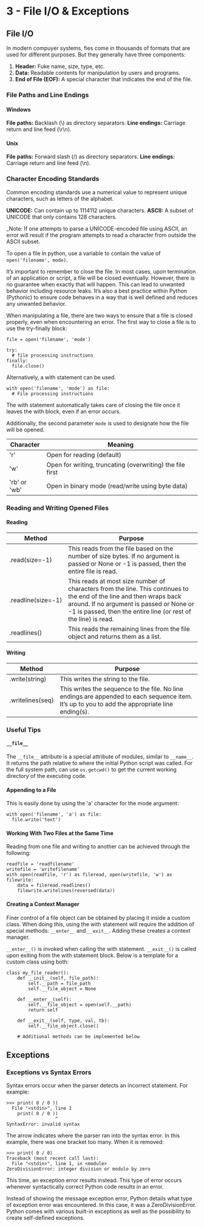 # 3 - File I/O & Exceptions

## File I/O

In modern compuyer systems, fies come in thousands of formats that are used for different purposes. But they generally have three components:

1. **Header:** Fuke name, size, type, etc.
2. **Data:** Readable contents for manipulation by users and programs.
3. **End of File (EOF):** A special character that indicates the end of the file.

### File Paths and Line Endings

#### Windows

**File paths:** Backlash (\\) as directory separators.
**Line endings:** Carriage return and line feed (\\r\\n).

#### Unix

**File paths:** Forward slash (/) as directory separators.
**Line endings:** Carriage return and line feed (\\n).

### Character Encoding Standards

Common encoding standards use a numerical value to represent unique characters, such as letters of the alphabet.

**UNICODE:** Can contain up to 1114112 unique characters.
**ASCII:** A subset of UNICODE that only contains 128 characters.

_Note: If one attempts to parse a UNICODE-encoded file using ASCII, an error will result if the program attempts to read a character from outside the ASCII subset.

To open a file in python, use a variable to contain the value of `open('filename', mode)`.

It’s important to remember to close the file. In most cases, upon termination of an application or script, a file will be closed eventually. However, there is no guarantee when exactly that will happen. This can lead to unwanted behavior including resource leaks. It’s also a best practice within Python (Pythonic) to ensure code behaves in a way that is well defined and reduces any unwanted behavior.

When manipulating a file, there are two ways to ensure that a file is closed properly, even when encountering an error. The first way to close a file is to use the try-finally block:

```
file = open('filename', 'mode')

try:
  # file processing instructions
finally:
  file.close()
```

Alternatively, a with statement can be used.

```
with open('filename', 'mode') as file:
  # File processing instructions
```

The with statement automatically takes care of closing the file once it leaves the with block, even if an error occurs.

Additionally, the second parameter `mode` is used to designate how the file will be opened.

Character | Meaning
--------- | -------
'r' | Open for reading (default)
'w' | Open for writing, truncating (overwriting) the file first
'rb' or 'wb' | Open in binary mode (read/write using byte data)

### Reading and Writing Opened Files

#### Reading

Method | Purpose
------ | -------------
.read(size=-1) | This reads from the file based on the number of size bytes. If no argument is passed or None or -1 is passed, then the entire file is read.
.readline(size=-1) | This reads at most size number of characters from the line. This continues to the end of the line and then wraps back around. If no argument is passed or None or -1 is passed, then the entire line (or rest of the line) is read.
.readlines() | This reads the remaining lines from the file object and returns them as a list.

#### Writing

Method | Purpose
------ | -------------
.write(string) | This writes the string to the file.
.writelines(seq) | This writes the sequence to the file. No line endings are appended to each sequence item. It’s up to you to add the appropriate line ending(s).

### Useful Tips

#### `__file__`

The `__file__` attribute is a special attribute of modules, similar to `__name__`. It returns the path relative to where the initial Python script was called. For the full system path, can use `os.getcwd()` to get the current working directory of the executing code.

#### Appending to a File

This is easily done by using the 'a' character for the mode argument:

```
with open('filename', 'a') as file:
  file.write('text')
```

#### Working With Two Files at the Same Time

Reading from one file and writing to another can be achieved through the following:

```
readfile = 'readfilename'
writefile = 'writefilename'
with open(readfile, 'r') as fileread, open(writefile, 'w') as filewrite:
    data = fileread.readlines()
    filewrite.writelines(reversed(data))
```

#### Creating a Context Manager

Finer control of a file object can be obtained by placing it inside a custom class. When doing this, using the with statement will require the addition of special methods: `__enter__` and `__exit__`. Adding these creates a context manager.

`__enter__()` is invoked when calling the with statement. `__exit__()` is called upon exiting from the with statement block. Below is a template for a custom class using both:

```
class my_file_reader():
    def __init__(self, file_path):
        self.__path = file_path
        self.__file_object = None

    def __enter__(self):
        self.__file_object = open(self.__path)
        return self

    def __exit__(self, type, val, tb):
        self.__file_object.close()

    # Additional methods can be implemented below
```

## Exceptions

### Exceptions vs Syntax Errors

Syntax errors occur when the parser detects an incorrect statement. For example:

```
>>> print( 0 / 0 ))
  File "<stdin>", line 1
    print( 0 / 0 ))
                  ^
SyntaxError: invalid syntax
```

The arrow indicates where the parser ran into the syntax error. In this example, there was one bracket too many. When it is removed:

```
>>> print( 0 / 0)
Traceback (most recent call last):
  File "<stdin>", line 1, in <module>
ZeroDivisionError: integer division or modulo by zero
```

This time, an exception error results instead. This type of error occurs whenever syntactically correct Python code results in an error.

Instead of showing the message exception error, Python details what type of exception error was encountered. In this case, it was a ZeroDivisionError. Python comes with various built-in exceptions as well as the possibility to create self-defined exceptions.
